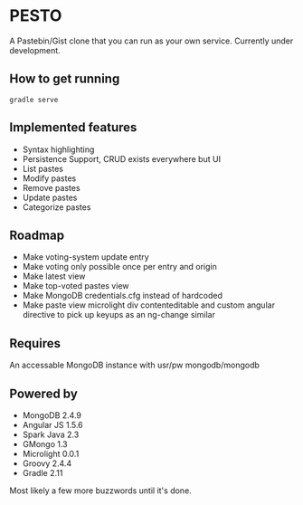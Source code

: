 # PESTO

A Pastebin/Gist clone that you can run as your own service. 
Currently under development. 

## How to get running
```
gradle serve 
```

## Implemented features
- Syntax highlighting
- Persistence Support, CRUD exists everywhere but UI
- List pastes
- Modify pastes
- Remove pastes
- Update pastes
- Categorize pastes

## Roadmap
- Make voting-system update entry
- Make voting only possible once per entry and origin
- Make latest view
- Make top-voted pastes view
- Make MongoDB credentials.cfg instead of hardcoded
- Make paste view microlight div contenteditable and
  custom angular directive to pick up keyups as an ng-change similar 

## Requires
An accessable MongoDB instance with usr/pw mongodb/mongodb


## Powered by 
- MongoDB 2.4.9
- Angular JS 1.5.6
- Spark Java 2.3
- GMongo 1.3
- Microlight 0.0.1
- Groovy 2.4.4
- Gradle 2.11

Most likely a few more buzzwords until it's done.

